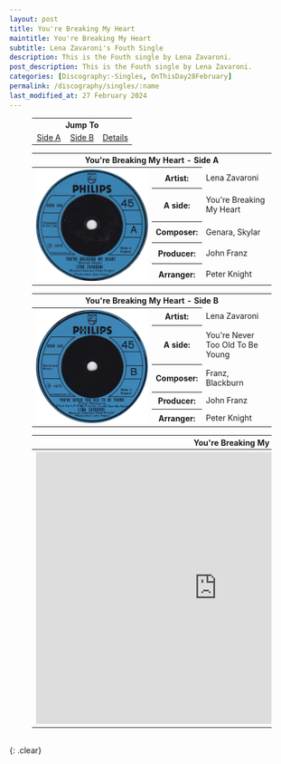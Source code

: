 ```yaml
---
layout: post
title: You're Breaking My Heart
maintitle: You're Breaking My Heart
subtitle: Lena Zavaroni's Fouth Single
description: This is the Fouth single by Lena Zavaroni.
post_description: This is the Fouth single by Lena Zavaroni.
categories: [Discography:-Singles, OnThisDay28February]
permalink: /discography/singles/:name
last_modified_at: 27 February 2024
---
```


<figure class="fig3">
<table style="text-align:center;">
<tr><th colspan="3">Jump To</th></tr>
<tr><td style="width:33.33%;"><a href="#infobox1">Side A</a></td><td style="width:33.34%;"><a href="#infobox2">Side B</a></td><td style="width:33.33%;"><a href="#infobox3">Details</a></td></tr>
</table>
</figure>

<figure class="fig3">
<table>
<tr id="infobox1"><th colspan="3">You're Breaking My Heart - Side A</th></tr>
<tr>
<th style="width:50%; vertical-align:top;" rowspan="6" class="top"><a href="/assets/images/singles/youre-breaking-my-heart/1975-03-28-youre-breaking-my-heart-side-a.jpg"><img src="/assets/images/singles/youre-breaking-my-heart/1975-03-28-youre-breaking-my-heart-side-a.jpg" class="full-width zoom-in" /></a></th>
</tr>
<tr><th style="width:15%;">Artist:</th><td>Lena Zavaroni</td></tr>
<tr><th>A side:</th><td>You're Breaking My Heart</td></tr>
<tr><th>Composer:</th><td>Genara, Skylar</td></tr>
<tr><th>Producer:</th><td>John Franz</td></tr>
<tr><th>Arranger:</th><td>Peter Knight</td></tr>
</table>
</figure>

<figure class="fig3">
<table>
<tr id="infobox2"><th colspan="3">You're Breaking My Heart - Side B</th></tr>
<tr>
<th style="width:50%; vertical-align:top;" rowspan="6" class="top"><a href="/assets/images/singles/youre-breaking-my-heart/1975-03-28-youre-breaking-my-heart-side-b.jpg"><img src="/assets/images/singles/youre-breaking-my-heart/1975-03-28-youre-breaking-my-heart-side-b.jpg" class="full-width zoom-in" /></a></th>
</tr>
<tr><th style="width:15%;">Artist:</th><td>Lena Zavaroni</td></tr>
<tr><th>A side:</th><td>You're Never Too Old To Be Young</td></tr>
<tr><th>Composer:</th><td>Franz, Blackburn</td></tr>
<tr><th>Producer:</th><td>John Franz</td></tr>
<tr><th>Arranger:</th><td>Peter Knight</td></tr>
</table>
</figure>

<figure class="fig3">
<table>
<tr id="infobox3"><th colspan="3">You're Breaking My Heart - Details</th></tr>
<tr>
<th style="width:50%; vertical-align:top;" rowspan="6" class="top"><div class="responsive-video"><iframe width="640px" height="480px" src="https://www.youtube.com/embed/?playlist=m8YQryTU7yA,KoviPL00AFY" frameborder="0" allow="accelerometer; autoplay; clipboard-write; encrypted-media; gyroscope; picture-in-picture" allowfullscreen></iframe></div></th>
</tr>
<tr><th style="width:15%;">Label:</th><td>Philips - 6006 445</td></tr>
<tr><th>Format:</th><td>7" Vinyl, 45 rpm Single</td></tr>
<tr><th>Country:</th><td>UK</td></tr>
<tr><th>Released:</th><td>28 February 1975</td></tr>
<tr><th>45Cat:</th><td><a class="external-link" href="http://www.45cat.com/record/6006445">6006445</a></td></tr>
</table>
</figure>

<br />{: .clear}

